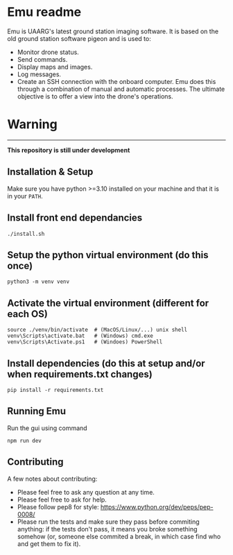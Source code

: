 Emu readme
=============
Emu is UAARG's latest ground station imaging software. It is based on 
the old ground station software pigeon and is used to:
- Monitor drone status.
- Send commands.
- Display maps and images.
- Log messages.
- Create an SSH connection with the onboard computer.
Emu does this through a combination of manual and
automatic processes. The ultimate objective is to offer a view into 
the drone's operations.

# Warning
--------------
**This repository is still under development**

Installation & Setup
--------------------

Make sure you have python >=3.10 installed on your machine and that it is in
your `PATH`.

Install front end dependancies
--------------------
```
./install.sh
```

Setup the python virtual environment (do this once)
--------------------
```
python3 -m venv venv
```

Activate the virtual environment (different for each OS)
--------------------
```
source ./venv/bin/activate  # (MacOS/Linux/...) unix shell
venv\Scripts\activate.bat   # (Windows) cmd.exe
venv\Scripts\Activate.ps1   # (Windoes) PowerShell
```

Install dependencies (do this at setup and/or when requirements.txt changes)
--------------------
```
pip install -r requirements.txt
```

Running Emu
--------------
Run the gui using command
```
npm run dev
```

Contributing
------------
A few notes about contributing:

* Please feel free to ask any question at any time.
* Please feel free to ask for help.
* Please follow pep8 for style: https://www.python.org/dev/peps/pep-0008/
* Please run the tests and make sure they pass before commiting
  anything: if the tests don't pass, it means you broke something
  somehow (or, someone else commited a break, in which case find who
  and get them to fix it).

